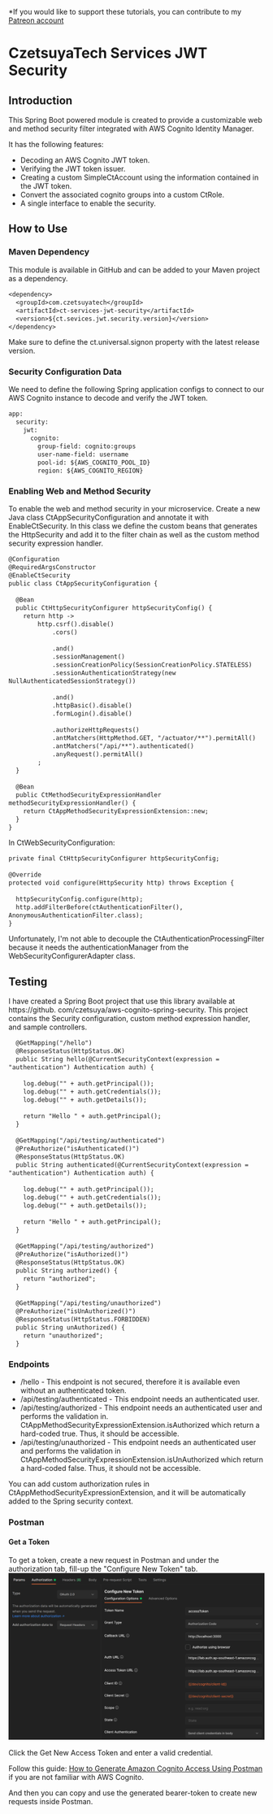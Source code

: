 *If you would like to support these tutorials, you can contribute to my [Patreon account](https://patreon.com/czetsuya)

# CzetsuyaTech Services JWT Security

## Introduction

This Spring Boot powered module is created to provide a customizable web and method security filter integrated with AWS
Cognito Identity Manager.

It has the following features:

- Decoding an AWS Cognito JWT token.
- Verifying the JWT token issuer.
- Creating a custom SimpleCtAccount using the information contained in the JWT token.
- Convert the associated cognito groups into a custom CtRole.
- A single interface to enable the security.

## How to Use

### Maven Dependency

This module is available in GitHub and can be added to your Maven project as a dependency.

```
<dependency>
  <groupId>com.czetsuyatech</groupId>
  <artifactId>ct-services-jwt-security</artifactId>
  <version>${ct.sevices.jwt.security.version}</version>
</dependency>
```

Make sure to define the ct.universal.signon property with the latest release version.

### Security Configuration Data

We need to define the following Spring application configs to connect to our AWS Cognito instance to decode and verify
the JWT token.

```
app:
  security:
    jwt:
      cognito:
        group-field: cognito:groups
        user-name-field: username
        pool-id: ${AWS_COGNITO_POOL_ID}
        region: ${AWS_COGNITO_REGION}
```

### Enabling Web and Method Security

To enable the web and method security in your microservice. Create a new Java class CtAppSecurityConfiguration and
annotate it with EnableCtSecurity. In this class we define the custom beans that generates the HttpSecurity and add it
to the filter chain as well as the custom method security expression handler.

```
@Configuration
@RequiredArgsConstructor
@EnableCtSecurity
public class CtAppSecurityConfiguration {

  @Bean
  public CtHttpSecurityConfigurer httpSecurityConfig() {
    return http ->
        http.csrf().disable()
            .cors()

            .and()
            .sessionManagement()
            .sessionCreationPolicy(SessionCreationPolicy.STATELESS)
            .sessionAuthenticationStrategy(new NullAuthenticatedSessionStrategy())

            .and()
            .httpBasic().disable()
            .formLogin().disable()

            .authorizeHttpRequests()
            .antMatchers(HttpMethod.GET, "/actuator/**").permitAll()
            .antMatchers("/api/**").authenticated()
            .anyRequest().permitAll()
        ;
  }

  @Bean
  public CtMethodSecurityExpressionHandler methodSecurityExpressionHandler() {
    return CtAppMethodSecurityExpressionExtension::new;
  }
}
```

In CtWebSecurityConfiguration:

```
private final CtHttpSecurityConfigurer httpSecurityConfig;

@Override
protected void configure(HttpSecurity http) throws Exception {

  httpSecurityConfig.configure(http);
  http.addFilterBefore(ctAuthenticationFilter(), AnonymousAuthenticationFilter.class);
}
```

Unfortunately, I'm not able to decouple the CtAuthenticationProcessingFilter because it needs the authenticationManager
from the WebSecurityConfigurerAdapter class.

## Testing

I have created a Spring Boot project that use this library available at https://github.
com/czetsuya/aws-cognito-spring-security. This project contains the Security configuration, custom method expression
handler, and sample controllers.

```
  @GetMapping("/hello")
  @ResponseStatus(HttpStatus.OK)
  public String hello(@CurrentSecurityContext(expression = "authentication") Authentication auth) {

    log.debug("" + auth.getPrincipal());
    log.debug("" + auth.getCredentials());
    log.debug("" + auth.getDetails());

    return "Hello " + auth.getPrincipal();
  }

  @GetMapping("/api/testing/authenticated")
  @PreAuthorize("isAuthenticated()")
  @ResponseStatus(HttpStatus.OK)
  public String authenticated(@CurrentSecurityContext(expression = "authentication") Authentication auth) {

    log.debug("" + auth.getPrincipal());
    log.debug("" + auth.getCredentials());
    log.debug("" + auth.getDetails());

    return "Hello " + auth.getPrincipal();
  }

  @GetMapping("/api/testing/authorized")
  @PreAuthorize("isAuthorized()")
  @ResponseStatus(HttpStatus.OK)
  public String authorized() {
    return "authorized";
  }

  @GetMapping("/api/testing/unauthorized")
  @PreAuthorize("isUnAuthorized()")
  @ResponseStatus(HttpStatus.FORBIDDEN)
  public String unAuthorized() {
    return "unauthorized";
  }
```

### Endpoints

- /hello - This endpoint is not secured, therefore it is available even without an authenticated token.
- /api/testing/authenticated - This endpoint needs an authenticated user.
- /api/testing/authorized - This endpoint needs an authenticated user and performs the validation in.
  CtAppMethodSecurityExpressionExtension.isAuthorized which return a hard-coded true. Thus, it should be accessible.
- /api/testing/unauthorized - This endpoint needs an authenticated user and performs the validation in
  CtAppMethodSecurityExpressionExtension.isUnAuthorized which return a hard-coded false. Thus, it should not be
  accessible.

You can add custom authorization rules in CtAppMethodSecurityExpressionExtension, and it will be automatically added to
the Spring security context.

### Postman

#### Get a Token

To get a token, create a new request in Postman and under the authorization tab, fill-up the "Configure New Token" tab.
![Configure a New Oauth Token in Postman](./docs/aws_cognito_generate_oauth_token.png)

Click the Get New Access Token and enter a valid credential.

Follow this guide: [How to Generate Amazon Cognito Access Using Postman](https://www.czetsuyatech.com/2021/01/aws-generate-cognito-access-token.html) if you are not 
familiar with AWS Cognito.

And then you can copy and use the generated bearer-token to create new requests inside Postman.

